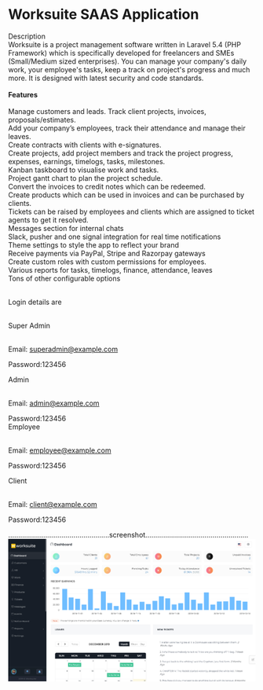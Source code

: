# Worksuite SAAS Application

Description<br>
Worksuite is a project management software written in Laravel 5.4 (PHP Framework) which is specifically developed for freelancers and SMEs (Small/Medium sized enterprises). You can manage your company's daily work, your employee's tasks, keep a track on project's progress and much more. It is designed with latest security and code standards.<br><br>
**Features**<br><br>
Manage customers and leads. Track client projects, invoices, proposals/estimates.<br>
Add your company’s employees, track their attendance and manage their leaves.<br>
Create contracts with clients with e-signatures.<br>
Create projects, add project members and track the project progress, expenses, earnings, timelogs, tasks, milestones.<br>
Kanban taskboard to visualise work and tasks.<br>
Project gantt chart to plan the project schedule.<br>
Convert the invoices to credit notes which can be redeemed.<br>
Create products which can be used in invoices and can be purchased by clients.<br>
Tickets can be raised by employees and clients which are assigned to ticket agents to get it resolved.<br>
Messages section for internal chats<br>
Slack, pusher and one signal integration for real time notifications<br>
Theme settings to style the app to reflect your brand<br>
Receive payments via PayPal, Stripe and Razorpay gateways<br>
Create custom roles with custom permissions for employees.<br>
Various reports for tasks, timelogs, finance, attendance, leaves<br>
Tons of other configurable options<br>

<br>
Login details are<br><br>
 
Super Admin<br><br>

Email: superadmin@example.com<br>

Password:123456<br>
                
Admin<br><br>

Email: admin@example.com<br>

Password:123456<br>
Employee<br><br>

Email: employee@example.com<br>

Password:123456<br>

Client<br><br>

Email: client@example.com<br>

Password:123456<br>

...................................................screenshot....................................................
<img src="https://github.com/pepelawycliffe/worksuite-documentation/blob/main/worksuite-screenshot/1.png" width="1000">

